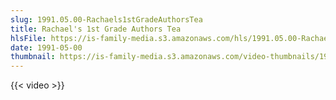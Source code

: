 ```yaml
---
slug: 1991.05.00-Rachaels1stGradeAuthorsTea
title: Rachael's 1st Grade Authors Tea
hlsFile: https://is-family-media.s3.amazonaws.com/hls/1991.05.00-Rachaels1stGradeAuthorsTea/1991.05.00-Rachaels1stGradeAuthorsTea.m3u8
date: 1991-05-00
thumbnail: https://is-family-media.s3.amazonaws.com/video-thumbnails/1991.05.00-Rachaels1stGradeAuthorsTea.png
---
```

{{< video >}}
